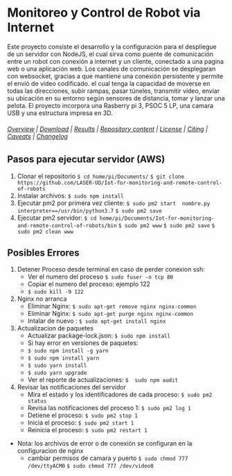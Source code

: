 # Monitoreo y Control de Robot via Internet

Este proyecto consiste el desarrollo y la configuración para el despliegue de un servidor con NodeJS, el cual sirva como puente de comunicación entre un robot con conexión a internet y un cliente, conectado a una pagina web o una aplicación web. Los canales de comunicación se desplegaran con websocket, gracias a que mantiene una conexión persistente y permite el envió de video codificado. el cual tenga la capacidad de moverse en todas las direcciones, subir rampas, pasar túneles, transmitir vídeo, enviar su ubicación en su entorno según sensores de distancia, tomar y lanzar una pelota. El proyecto incorpora una Rasberry pi 3, PSOC 5 LP, una camara USB y una estructura impresa en 3D.

###### [Overview](#) | [Download](#download) | [Results](#results) | [Repository content](#repository-content) | [License](#license) | [Citing](#citing) | [Caveats](#caveats) | [Changelog](#changelog)

## Pasos para ejecutar servidor (AWS)

1. Clonar el repositorio 
	`$ cd home/pi/Documents/`
	`$ git clone https://github.com/LASER-UD/Iot-for-monitoring-and-remote-control-of-robots`
2. Instalar archivos:
	`$ sudo npm install`
3. Ejecutar pm2 por primera vez cliente:
	`$ sudo pm2 start  nombre.py interpreter==/usr/bin/python3.7`
	`$ sudo pm2 save`
4. Ejecutar pm2 servidor:
	`$ cd home/pi/Documents/Iot-for-monitoring-and-remote-control-of-robots/bin`
	`$ sudo pm2 www`
	`$ sudo pm2 save`
	`$ sudo pm2 clean www`
## Posibles Errores
1. Detener Proceso desde terminal en caso de perder conexion ssh:
	* Ver el numero del proceso `$ sudo fuser -n tcp 80`
	* Copiar el numero del proceso: ejemplo 122
	* `$ sudo kill -9 122`
2. Nginx no arranca 
	* Eliminar Nginx: `$ sudo apt-get remove nginx nginx-common`
	* Eliminar Nginx: `$ sudo apt-get purge nginx nginx-common`
	* Intalar de nuevo : `$ sudo apt-get install nginx` 
3. Actualizacion de paquetes
	* Actualizar package-lock.json: `$ sudo npm install`
	* Si hay error en versiones de paquetes:
	- `$ sudo npm install -g yarn`
	- `$ sudo npm install yarn`
	- `$ sudo yarn install`
	- `$ sudo yarn upgrade`
	* Ver el reporte de actualizaciones: `$  sudo npm audit`
4. Revisar las notificaciones del servidor 
	* Mira el estado y los identificadores de cada proceso: `$ sudo pm2 status`
	* Revisa las notificaciones del proceso 1: `$ sudo pm2 log 1`
	* Detiene el proceso: `$ sudo pm2 stop 1`
	* Inicia el proceso: `$ sudo pm2 start 1` 
	* Reinicia el proceso: `$ sudo pm2 restart 1` 
- Nota: los archivos de error o de conexión se configuran en la configuracion de nginx 
	* cambiar permisos de camara y puerto `$ sudo chmod 777 /dev/ttyACM0` `$ sudo chmod 777 /dev/video0`
